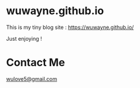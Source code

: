 # wuwayne.github.io

This is my tiny blog site : <https://wuwayne.github.io/>

Just enjoying !

# Contact Me

wulove5@gmail.com
